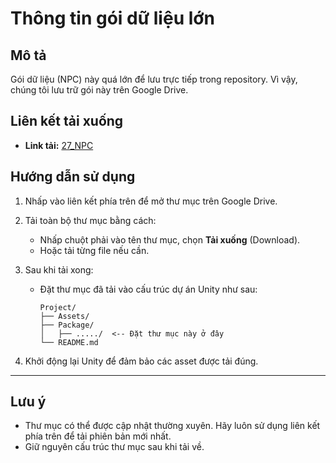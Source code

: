 # Thông tin gói dữ liệu lớn

## Mô tả
Gói dữ liệu (NPC) này quá lớn để lưu trực tiếp trong repository. Vì vậy, chúng tôi lưu trữ gói này trên Google Drive.

## Liên kết tải xuống
- **Link tải:** [27_NPC](https://drive.google.com/file/d/1N3yyfYKIuJpLPXlmXgixg9fLlghzb9Fz/view?usp=sharing)

## Hướng dẫn sử dụng
1. Nhấp vào liên kết phía trên để mở thư mục trên Google Drive.
2. Tải toàn bộ thư mục bằng cách:
   - Nhấp chuột phải vào tên thư mục, chọn **Tải xuống** (Download).
   - Hoặc tải từng file nếu cần.

3. Sau khi tải xong:
   - Đặt thư mục đã tải vào cấu trúc dự án Unity như sau:
     ```
     Project/
     ├── Assets/
     ├── Package/
     │   ├── ...../  <-- Đặt thư mục này ở đây
     └── README.md
     ```

4. Khởi động lại Unity để đảm bảo các asset được tải đúng.

---

## Lưu ý
- Thư mục có thể được cập nhật thường xuyên. Hãy luôn sử dụng liên kết phía trên để tải phiên bản mới nhất.
- Giữ nguyên cấu trúc thư mục sau khi tải về.
